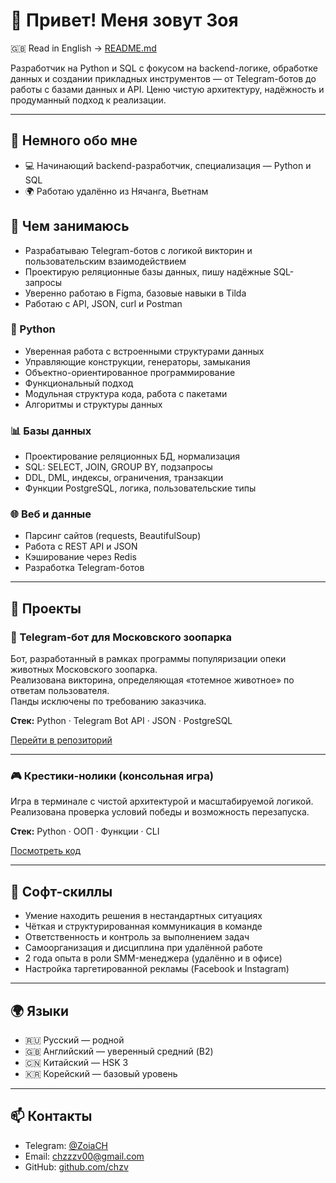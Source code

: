 # 👋 Привет! Меня зовут Зоя

🇬🇧 Read in English → [README.md](./README.md)

Разработчик на Python и SQL с фокусом на backend-логике, обработке данных и создании прикладных инструментов — от Telegram-ботов до работы с базами данных и API. Ценю чистую архитектуру, надёжность и продуманный подход к реализации.

---

## 💼 Немного обо мне
- 💻 Начинающий backend-разработчик, специализация — Python и SQL
- 🌍 Работаю удалённо из Нячанга, Вьетнам

## 🧠 Чем занимаюсь
- Разрабатываю Telegram-ботов с логикой викторин и пользовательским взаимодействием
- Проектирую реляционные базы данных, пишу надёжные SQL-запросы
- Уверенно работаю в Figma, базовые навыки в Tilda
- Работаю с API, JSON, curl и Postman

### 🐍 Python

- Уверенная работа с встроенными структурами данных  
- Управляющие конструкции, генераторы, замыкания  
- Объектно-ориентированное программирование  
- Функциональный подход  
- Модульная структура кода, работа с пакетами  
- Алгоритмы и структуры данных

### 📊 Базы данных

- Проектирование реляционных БД, нормализация  
- SQL: SELECT, JOIN, GROUP BY, подзапросы  
- DDL, DML, индексы, ограничения, транзакции  
- Функции PostgreSQL, логика, пользовательские типы

### 🌐 Веб и данные

- Парсинг сайтов (requests, BeautifulSoup)  
- Работа с REST API и JSON  
- Кэширование через Redis  
- Разработка Telegram-ботов

---

## 🚀 Проекты

### 🐾 Telegram-бот для Московского зоопарка

Бот, разработанный в рамках программы популяризации опеки животных Московского зоопарка.  
Реализована викторина, определяющая «тотемное животное» по ответам пользователя.  
Панды исключены по требованию заказчика.

**Стек:** Python · Telegram Bot API · JSON · PostgreSQL

[Перейти в репозиторий](https://github.com/chzv/zoo-bot)

---

### 🎮 Крестики-нолики (консольная игра)

Игра в терминале с чистой архитектурой и масштабируемой логикой.  
Реализована проверка условий победы и возможность перезапуска.

**Стек:** Python · ООП · Функции · CLI

[Посмотреть код](https://github.com/chzv/tic-tac-toe)

---

## 🧠 Софт-скиллы

- Умение находить решения в нестандартных ситуациях  
- Чёткая и структурированная коммуникация в команде  
- Ответственность и контроль за выполнением задач  
- Самоорганизация и дисциплина при удалённой работе  
- 2 года опыта в роли SMM-менеджера (удалённо и в офисе)  
- Настройка таргетированной рекламы (Facebook и Instagram)

---

## 🌍 Языки

- 🇷🇺 Русский — родной  
- 🇬🇧 Английский — уверенный средний (B2)  
- 🇨🇳 Китайский — HSK 3  
- 🇰🇷 Корейский — базовый уровень

---

## 📫 Контакты

- Telegram: [@ZoiaCH](https://t.me/ZoiaCH)  
- Email: chzzzv00@gmail.com  
- GitHub: [github.com/chzv](https://github.com/chzv)
